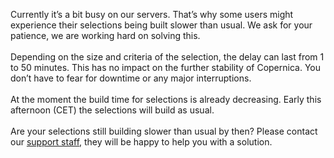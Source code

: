 Currently it’s a bit busy on our servers. That’s why some users might
experience their selections being built slower than usual. We ask for
your patience, we are working hard on solving this. \
\
Depending on the size and criteria of the selection, the delay can last
from 1 to 50 minutes. This has no impact on the further stability of
Copernica. You don’t have to fear for downtime or any major
interruptions.\
\
At the moment the build time for selections is already decreasing. Early
this afternoon (CET) the selections will build as usual. \
\
Are your selections still building slower than usual by then? Please
contact our [support
staff](http://www.copernica.com/en/articles/support), they will be happy
to help you with a solution. 

